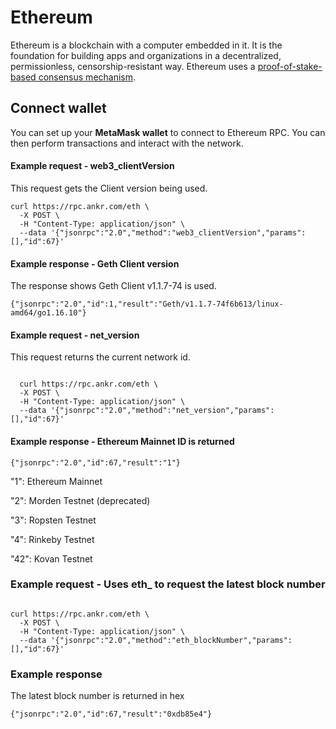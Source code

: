 # Ethereum

Ethereum is a blockchain with a computer embedded in it. It is the foundation for building apps and organizations in a decentralized, permissionless, censorship-resistant way. Ethereum uses a [proof-of-stake-based consensus mechanism](https://ethereum.org/en/developers/docs/consensus-mechanisms/pos/).

## Connect wallet

You can set up your **MetaMask wallet** to connect to Ethereum RPC. You can then perform transactions and interact with the network. 

#### Example request - web3_clientVersion

This request gets the Client version being used. 

```
curl https://rpc.ankr.com/eth \
  -X POST \
  -H "Content-Type: application/json" \
  --data '{"jsonrpc":"2.0","method":"web3_clientVersion","params":[],"id":67}'
```

#### Example response - Geth Client version

The response shows Geth Client v1.1.7-74 is used.

```
{"jsonrpc":"2.0","id":1,"result":"Geth/v1.1.7-74f6b613/linux-amd64/go1.16.10"}
```

#### Example request - net_version

This request returns the current network id.

```
  
  curl https://rpc.ankr.com/eth \
  -X POST \
  -H "Content-Type: application/json" \
  --data '{"jsonrpc":"2.0","method":"net_version","params":[],"id":67}'
```

#### Example response - Ethereum Mainnet ID is returned 

```
{"jsonrpc":"2.0","id":67,"result":"1"}
```

"1": Ethereum Mainnet

"2": Morden Testnet (deprecated)

"3": Ropsten Testnet

"4": Rinkeby Testnet

"42": Kovan Testnet

### Example request - Uses eth_ to request the latest block number

```

curl https://rpc.ankr.com/eth \
  -X POST \
  -H "Content-Type: application/json" \
  --data '{"jsonrpc":"2.0","method":"eth_blockNumber","params":[],"id":67}'
```

### Example response

The latest block number is returned in hex

```
{"jsonrpc":"2.0","id":67,"result":"0xdb85e4"}
```


